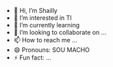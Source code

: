 - 👋 Hi, I’m Shailly
- 👀 I’m interested in TI 
- 🌱 I’m currently learning 
- 💞️ I’m looking to collaborate on ...
- 📫 How to reach me ...
- 😄 Pronouns: SOU MACHO
- ⚡ Fun fact: ...

<!---
ShaillyL/ShaillyL is a ✨ special ✨ repository because its `README.md` (this file) appears on your GitHub profile.
You can click the Preview link to take a look at your changes.
--->
